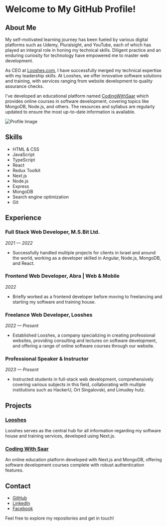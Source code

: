 # Welcome to My GitHub Profile!

## About Me
My self-motivated learning journey has been fueled by various digital platforms such as Udemy, Pluralsight, and YouTube, each of which has played an integral role in honing my technical skills. Diligent practice and an enduring curiosity for technology have empowered me to master web development.

As CEO at [Looshes.com](https://looshes.com), I have successfully merged my technical expertise with my leadership skills. At Looshes, we offer innovative software solutions and training, with services ranging from website development to quality assurance checks.

I've developed an educational platform named [CodingWithSaar](https://www.codingwithsaar.co.il) which provides online courses in software development, covering topics like MongoDB, Node.js, and others. The resources and syllabus are regularly updated to ensure the most up-to-date information is available.

![Profile Image](https://path-to-your-uploaded-image/image.png)

## Skills
- HTML & CSS
- JavaScript
- TypeScript
- React
- Redux Toolkit
- Next.js
- Node.js
- Express
- MongoDB
- Search engine optimization
- Git

## Experience
### Full Stack Web Developer, M.S.Bit Ltd.
*2021 — 2022*
- Successfully handled multiple projects for clients in Israel and around the world, working as a developer skilled in Angular, Node.js, MongoDB, and React.

### Frontend Web Developer, Abra | Web & Mobile
*2022*
- Briefly worked as a frontend developer before moving to freelancing and starting my software and training house.

### Freelance Web Developer, Looshes
*2022 — Present*
- Established Looshes, a company specializing in creating professional websites, providing consulting and lectures on software development, and offering a range of online software courses through our website.

### Professional Speaker & Instructor
*2023 — Present*
- Instructed students in full-stack web development, comprehensively covering various subjects in this field, collaborating with multiple institutions such as HackerU, Ort Singalovski, and Limudey hutz.

## Projects
### [Looshes](https://looshes.com)
Looshes serves as the central hub for all information regarding my software house and training services, developed using Next.js.

### [Coding With Saar](https://www.codingwithsaar.co.il)
An online education platform developed with Next.js and MongoDB, offering software development courses complete with robust authentication features.

## Contact
- [GitHub](https://github.com/saar-twito)
- [LinkedIn](https://www.linkedin.com/in/saartwito)
- [Facebook](https://www.facebook.com/profile.php?id=100084666486474)

Feel free to explore my repositories and get in touch!
